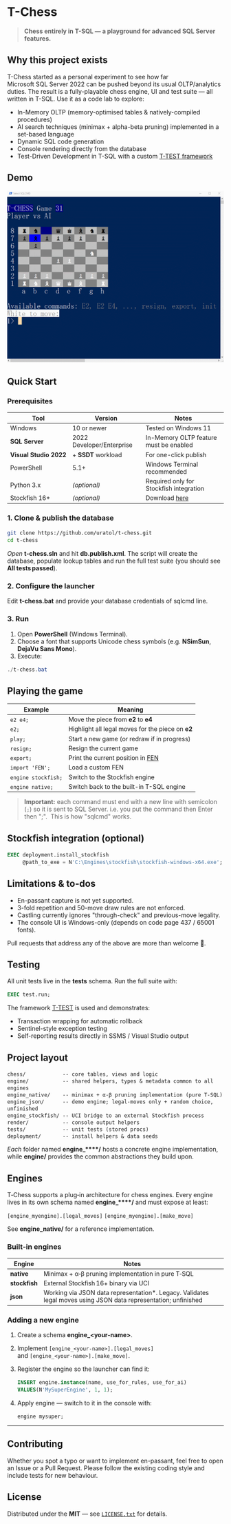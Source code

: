 ﻿# T-Chess

> **Chess entirely in T-SQL — a playground for advanced SQL Server features.**

## Why this project exists

T-Chess started as a personal experiment to see how far Microsoft SQL Server 2022 can be pushed beyond its usual OLTP/analytics duties.  The result is a fully-playable chess engine, UI and test suite — all written in T-SQL.  Use it as a code lab to explore:

* In-Memory OLTP (memory-optimised tables & natively-compiled procedures)
* AI search techniques (minimax + alpha-beta pruning) implemented in a set-based language
* Dynamic SQL code generation
* Console rendering directly from the database
* Test-Driven Development in T-SQL with a custom [T-TEST framework](https://github.com/uratol/t-test)

## Demo

![Screenshot in PowerShell](/screenshot.png)

## Quick Start

### Prerequisites

| Tool                   | Version                   | Notes                                                         |
| ---------------------- | ------------------------- | ------------------------------------------------------------- |
| Windows                | 10 or newer               | Tested on Windows 11                                          |
| **SQL Server**         | 2022 Developer/Enterprise | In-Memory OLTP feature must be enabled                        |
| **Visual Studio 2022** | + **SSDT** workload       | For one-click publish                                         |
| PowerShell             | 5.1+                      | Windows Terminal recommended                                  |
| Python 3.x             | *(optional)*              | Required only for Stockfish integration                       |
| Stockfish 16+          | *(optional)*              | Download [here](https://stockfishchess.org/download/windows/) |

### 1. Clone & publish the database

```bash
git clone https://github.com/uratol/t-chess.git
cd t-chess
```

*Open* **t-chess.sln** and hit **db.publish.xml**.
The script will create the database, populate lookup tables and run the full test suite (you should see **All tests passed**).

### 2. Configure the launcher

Edit **t-chess.bat** and provide your database credentials of sqlcmd line.

### 3. Run

1. Open **PowerShell** (Windows Terminal).
2. Choose a font that supports Unicode chess symbols (e.g. **NSimSun**, **DejaVu Sans Mono**).
3. Execute:

```powershell
./t-chess.bat
```

## Playing the game

| Example             | Meaning                                                                                             |
| ------------------- | --------------------------------------------------------------------------------------------------- |
| `e2 e4;`            | Move the piece from **e2** to **e4**                                                                |
| `e2;`               | Highlight all legal moves for the piece on **e2**                                                   |
| `play;`             | Start a new game (or redraw if in progress)                                                         |
| `resign;`           | Resign the current game                                                                             |
| `export;`           | Print the current position in [FEN](https://en.wikipedia.org/wiki/Forsyth%E2%80%93Edwards_Notation) |
| `import 'FEN';`     | Load a custom FEN                                                                                   |
| `engine stockfish;` | Switch to the Stockfish engine                                                                      |
| `engine native;`    | Switch back to the built-in T-SQL engine                                                            |

> **Important:** each command must end with a new line with semicolon (`;`) so it is sent to SQL Server. i.e. you put the command then Enter then ";".  This is how "sqlcmd" works. 

## Stockfish integration (optional)

```sql
EXEC deployment.install_stockfish
     @path_to_exe = N'C:\Engines\stockfish\stockfish-windows-x64.exe';
```

## Limitations & to-dos

* En-passant capture is not yet supported.
* 3-fold repetition and 50-move draw rules are not enforced.
* Castling currently ignores "through-check" and previous-move legality.
* The console UI is Windows-only (depends on code page 437 / 65001 fonts).

Pull requests that address any of the above are more than welcome 🙂.

## Testing

All unit tests live in the **tests** schema.  Run the full suite with:

```sql
EXEC test.run;
```

The framework [T-TEST](https://github.com/uratol/t-test) is used and demonstrates:

* Transaction wrapping for automatic rollback
* Sentinel-style exception testing
* Self-reporting results directly in SSMS / Visual Studio output

## Project layout

```
chess/            -- core tables, views and logic
engine/           -- shared helpers, types & metadata common to all engines
engine_native/    -- minimax + α‑β pruning implementation (pure T‑SQL)
engine_json/      -- demo engine; legal‑moves only + random choice, unfinished
engine_stockfish/ -- UCI bridge to an external Stockfish process
render/           -- console output helpers
tests/            -- unit tests (stored procs)
deployment/       -- install helpers & data seeds
```

*Each* folder named **engine\_\*\*\*\*/** hosts a concrete engine implementation, while **engine/** provides the common abstractions they build upon.

## Engines

T‑Chess supports a plug‑in architecture for chess engines. Every engine lives in its own schema  named **engine\_\*\*\*\*/** and must expose at least:

`[engine_myengine].[legal_moves]`
`[engine_myengine].[make_move]`

See **engine\_native/** for a reference implementation.

### Built‑in engines

| Engine        | Notes                                                                                                            |
| ------------- | ---------------------------------------------------------------------------------------------------------------- |
| **native**    | Minimax + α‑β pruning implementation in pure T‑SQL                                                               |
| **stockfish** | External Stockfish 16+ binary via UCI                                                                             |
| **json**      | Working via JSON data representation\*. Legacy. Validates legal moves using JSON data representation; unfinished |

### Adding a new engine

1. Create a schema **engine\_\<your‑name>**.
2. Implement `[engine_<your‑name>].[legal_moves]`  and `[engine_<your‑name>].[make_move]`.
3. Register the engine so the launcher can find it:

   ```sql
   INSERT engine.instance(name, use_for_rules, use_for_ai)
   VALUES(N'MySuperEngine', 1, 1);
   ```
4. Apply engine — switch to it in the console with:

   ```
   engine mysuper;
   ```

---


## Contributing

Whether you spot a typo or want to implement en-passant, feel free to
open an Issue or a Pull Request.  Please follow the existing coding
style and include tests for new behaviour.

## License

Distributed under the **MIT** — see [`LICENSE.txt`](LICENSE.txt) for details.
